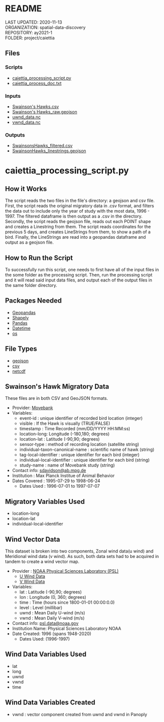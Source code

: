 # README
LAST UPDATED: 2020-11-13  
ORGANIZATION: spatial-data-discovery  
REPOSITORY: ay2021-1  
FOLDER: project/caiettia

## Files
### Scripts
* [caiettia_processing_script.py]()
* [caiettia_process_doc.txt]()
### Inputs
* [Swainson's Hawks.csv]()
* [Swainson's Hawks_raw.geojson]()
* [uwnd_data.nc]()
* [vwnd_data.nc]()
### Outputs
* [SwainsonsHawks_filtered.csv]()
* [SwainsonHawks_linestrings.geojson]()

# caiettia_processing_script.py

## How it Works
The script reads the two files in the file's directory: a geojson and csv file. First, the script reads the original migratory data in .csv format, and  filters the data out to include only the year of study with the most data, 1996 - 1997. The filtered dataframe is then output as a .csv in the directory. Secondly, the script reads the geojson file, reads out each POINT shape and creates a Linestring from them. The script reads coordinates for the previous 5 days, and creates LineStrings from them, to show a path of a bird. Finally, the LineStrings are read into a geopandas dataframe and output as a geojson file.

## How to Run the Script
To successfully run this script, one needs to first have all of the input files in the some folder as the processing script. Then, run the processing script and it will read said input data files, and output each of the output files in the same folder directory. 



## Packages Needed
* [Geopandas](https://geopandas.org/)
* [Shapely](https://pypi.org/project/Shapely/)
* [Pandas](https://pandas.pydata.org/)
* [Datetime](https://docs.python.org/3/library/datetime.html)
* [os](https://docs.python.org/3.4/library/os.html)

## File Types
* [geojson](https://geojson.org/)
* [csv](https://www.computerhope.com/issues/ch001356.htm)
* [netcdf](https://www.unidata.ucar.edu/software/netcdf/docs/netcdf_introduction.html)


## Swainson's Hawk Migratory Data
These files are in both CSV and GeoJSON formats. 
* Provider: [Movebank](https://www.movebank.org/cms/webapp?gwt_fragment=page=studies,path=study204253)
* Variables: 
  * event-id : unique identifier of recorded bird location (integer)
  * visible : If the Hawk is visually (TRUE/FALSE)
  * timestamp : Time Recorded (mm/DD/YYYY HH:MM:ss)
  * location-long: Longitude (-180,180; degrees)
  * location-lat : Latitude (-90,90; degrees)
  * sensor-type : method of recording location (satellite string)
  * individual-taxon-canonical-name : scientific name of hawk (string)
  * tag-local-identifier : unique identifier for each bird (integer)
  * individual-local-identifier : unique identifier for each bird (string)
  * study-name : name of Movebank study (string)
* Contact info: sdavidson@ab.mpg.de
* Institution : Max Planck Institue of Animal Behavior
* Dates Covered : 1995-07-29 to 1998-06-24
  * Dates Used : 1996-07-01 to 1997-07-07

## Migratory Variables Used
* location-long 
* location-lat 
* individual-local-identifier 

## Wind Vector Data
This dataset is broken into two components, Zonal wind data(u wind) and Meridional wind data (v wind). As such, both data sets had to be acquired in tandem to create a wind vector map.
* Provider : [NOAA Physical Sciences Laboratory (PSL)](https://psl.noaa.gov/about/)
  * [U Wind Data](https://psl.noaa.gov/cgi-bin/GrADS.pl?dataset=NCEP%20Reanalysis%20Daily%20Averages;DB_did=195;file=%2FDatasets%2Fncep.reanalysis.dailyavgs%2Fsurface%2Fuwnd.sig995.1948.nc%20uwnd.sig995.y4.nc%20105523;variable=uwnd;DB_vid=228;DB_tid=89420;units=m%2Fs;longstat=Mean;DB_statistic=Mean;stat=;lat-begin=90.00S;lat-end=90.00N;lon-begin=0.00E;lon-end=357.50E;dim0=time;year_begin=1996;mon_begin=Jul;day_begin=1;year_end=1997;mon_end=Jul;day_end=7;X=lon;Y=lat;output=file;bckgrnd=black;use_color=on;fill=lines;cint=;range1=;range2=;scale=100;maskf=%2FDatasets%2Fncep.reanalysis.dailyavgs%2Fsurface%2Fland.nc;maskv=Land-sea%20mask;submit=Create%20Plot%20or%20Subset%20of%20Data;time-begin=17715%20Jul%201%201996;time-end=18086%20Jul%207%201997)
  * [V Wind Data](https://psl.noaa.gov/cgi-bin/GrADS.pl?dataset=NCEP%20Reanalysis%20Daily%20Averages;DB_did=195;file=%2FDatasets%2Fncep.reanalysis.dailyavgs%2Fsurface%2Fvwnd.sig995.1948.nc%20vwnd.sig995.y4.nc%20105523;variable=vwnd;DB_vid=278;DB_tid=89420;units=m%2Fs;longstat=Mean;DB_statistic=Mean;stat=;lat-begin=90.00S;lat-end=90.00N;lon-begin=0.00E;lon-end=357.50E;dim0=time;year_begin=1996;mon_begin=Jul;day_begin=1;year_end=1997;mon_end=Jul;day_end=7;X=lon;Y=lat;output=file;bckgrnd=black;use_color=on;fill=lines;cint=;range1=;range2=;scale=100;maskf=%2FDatasets%2Fncep.reanalysis.dailyavgs%2Fsurface%2Fland.nc;maskv=Land-sea%20mask;submit=Create%20Plot%20or%20Subset%20of%20Data;time-begin=17715%20Jul%201%201996;time-end=18086%20Jul%207%201997)
* Variables:
  * lat : Latitude (-90,90; degrees)
  * lon : Longitude (0, 360; degrees)
  * time : Time (hours since 1800-01-01 00:00:0.0)
  * level : Level (millibar)
  * uwnd : Mean Daily U-wind (m/s)
  * vwnd : Mean Daily V-wind (m/s)
* Contact info: psl.data@noaa.gov
* Institution Name: Physical Sciences Laboratory NOAA
* Date Created: 1996 (spans 1948-2020)
  * Dates Used: (1996-1997) 

## Wind Data Variables Used
* lat
* long
* uwnd
* vwnd 
* time

## Wind Data Variables Created
* vwnd : vector component created from uwnd and vwnd in Panoply



